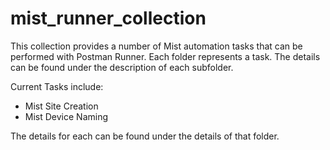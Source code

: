# mist_runner_collection
This collection provides a number of Mist automation tasks that can be performed with Postman Runner.  Each folder represents a task.  The details can be found under the description of each subfolder.

Current Tasks include:
- Mist Site Creation
- Mist Device Naming


The details for each can be found under the details of that folder.
